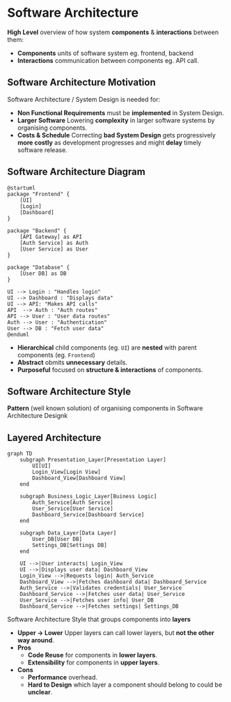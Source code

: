 # Software Architecture

**High Level** overview of how system **components** & **interactions** between them:

- **Components** units of software system eg. frontend, backend
- **Interactions** communication between components eg. API call.

## Software Architecture Motivation

Software Architecture / System Design is needed for:

- **Non Functional Requirements** must be **implemented** in System Design.
- **Larger Software** Lowering **complexity** in larger software systems by organising components.
- **Costs & Schedule** Correcting **bad System Design** gets progressively **more costly** as development progresses and might **delay** timely software release.

## Software Architecture Diagram

```plantuml
@startuml
package "Frontend" {
    [UI]
    [Login]
    [Dashboard]
}

package "Backend" {
    [API Gateway] as API
    [Auth Service] as Auth
    [User Service] as User
}

package "Database" {
    [User DB] as DB
}

UI --> Login : "Handles login"
UI --> Dashboard : "Displays data"
UI --> API: "Makes API calls"
API  --> Auth : "Auth routes"
API --> User : "User data routes"
Auth --> User : "Authentication"
User --> DB : "Fetch user data"
@enduml
```

- **Hierarchical** child components (eg. `UI`) are **nested** with parent components (eg. `Frontend`)
- **Abstract** obmits **unnecessary** details.
- **Purposeful** focused on **structure & interactions** of components.

## Software Architecture Style

**Pattern** (well known solution) of organising components in Software Architecture Designk

## Layered Architecture

```mermaid
graph TD
    subgraph Presentation_Layer[Presentation Layer]
        UI[UI]
        Login_View[Login View]
        Dashboard_View[Dashboard View]
    end

    subgraph Business_Logic_Layer[Buiness Logic]
        Auth_Service[Auth Service]
        User_Service[User Service]
        Dashboard_Service[Dashboard Service]
    end

    subgraph Data_Layer[Data Layer]
        User_DB[User DB]
        Settings_DB[Settings DB]
    end

    UI -->|User interacts| Login_View
    UI -->|Displays user data| Dashboard_View
    Login_View -->|Requests login| Auth_Service
    Dashboard_View -->|Fetches dashboard data| Dashboard_Service
    Auth_Service -->|Validates credentials| User_Service
    Dashboard_Service -->|Fetches user data| User_Service
    User_Service -->|Fetches user info| User_DB
    Dashboard_Service -->|Fetches settings| Settings_DB
```

Software Architecture Style that groups components into **layers**

- **Upper -> Lower** Upper layers can call lower layers, but **not the other way around**.
- **Pros**
    - **Code Reuse** for components in **lower layers**.
    - **Extensibility** for components in **upper layers**.
- **Cons**
    - **Performance** overhead.
    - **Hard to Design** which layer a component should belong to could be **unclear**.
